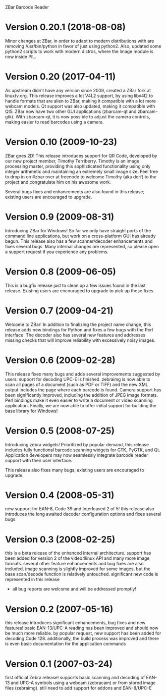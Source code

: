 ZBar Barcode Reader

Version 0.20.1 (2018-08-08)
===========================

  Minor changes at ZBar, in order to adapt to modern distributions
  with are removing /usr/bin/python in favor of just using python2.
  Also, updated some python2 scripts to work with modern distros,
  where the Image module is now inside PIL.

Version 0.20 (2017-04-11)
=========================

  As upstream didn't have any version since 2009, created a ZBar fork at
  linuxtv.org. This release improves a lot V4L2 support, by using libv4l2
  to handle formats that are alien to ZBar, making it compatible with a lot
  more webcam models. Qt support was also updated, making it compatible
  with Qt5. ZBar now have two other GUI applications (zbarcam-qt and
  zbarcam-gtk). With zbarcam-qt, it is now possible to adjust the camera
  controls, making easier to read barcodes using a camera.

Version 0.10 (2009-10-23)
=========================

  ZBar goes 2D!  This release introduces support for QR Code, developed
  by our new project member, Timothy Terriberry.  Timothy is an image
  processing master, providing this sophisticated functionality using
  only integer arithmetic and maintaining an extremely small image
  size.  Feel free to drop in on #zbar over at freenode to welcome
  Timothy (aka derf) to the project and congratulate him on his awesome
  work.

  Several bugs fixes and enhancements are also found in this release;
  existing users are encouraged to upgrade.

Version 0.9 (2009-08-31)
========================

  Introducing ZBar for Windows!  So far we only have straight ports of
  the command line applications, but work on a cross-platform GUI has
  already begun.  This release also has a few scanner/decoder
  enhancements and fixes several bugs.  Many internal changes are
  represented, so please open a support request if you experience any
  problems.

Version 0.8 (2009-06-05)
========================

  This is a bugfix release just to clean up a few issues found in the
  last release.  Existing users are encouraged to upgrade to pick up
  these fixes.

Version 0.7 (2009-04-21)
========================

  Welcome to ZBar!  In addition to finalizing the project name change,
  this release adds new bindings for Python and fixes a few bugs with
  the Perl interface.  The decoder also has several new features and
  addresses missing checks that will improve reliability with
  excessively noisy images.

Version 0.6 (2009-02-28)
========================

  This release fixes many bugs and adds several improvements suggested
  by users:  support for decoding UPC-E is finished.  zebraimg is
  now able to scan all pages of a document (such as PDF or TIFF) and
  the new XML output includes the page where each barcode is found.
  Camera support has been significantly improved, including the
  addition of JPEG image formats.  Perl bindings make it even easier
  to write a document or video scanning application.  Finally, we are
  now able to offer initial support for building the base library for
  Windows!

Version 0.5 (2008-07-25)
========================

  Introducing zebra widgets!  Prioritized by popular demand, this
  release includes fully functional barcode scanning widgets for GTK,
  PyGTK, and Qt.  Application developers may now seamlessly integrate
  barcode reader support with their user interface.

  This release also fixes many bugs; existing users are encouraged to
  upgrade.

Version 0.4 (2008-05-31)
========================

  new support for EAN-8, Code 39 and Interleaved 2 of 5!
  this release also introduces the long awaited decoder configuration
  options and fixes several bugs

Version 0.3 (2008-02-25)
========================

  this is a beta release of the enhanced internal architecture.
  support has been added for version 2 of the video4linux API and many
  more image formats.  several other feature enhancements and bug
  fixes are also included.  image scanning is slightly improved for
  some images, but the base scan/decode function is relatively
  untouched.  significant new code is represented in this release
  - all bug reports are welcome and will be addressed promptly!

Version 0.2 (2007-05-16)
========================

  this release introduces significant enhancements, bug fixes and new
  features!  basic EAN-13/UPC-A reading has been improved and should
  now be much more reliable.  by popular request, new support has been
  added for decoding Code 128.  additionally, the build process was
  improved and there is even basic documentation for the application
  commands

Version 0.1 (2007-03-24)
========================

  first official Zebra release!
  supports basic scanning and decoding of EAN-13 and UPC-A symbols
  using a webcam (zebracam) or from stored image files (zebraimg).
  still need to add support for addons and EAN-8/UPC-E
